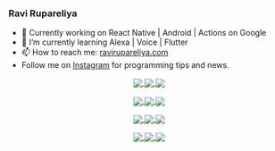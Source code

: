 ### Ravi Rupareliya

- 🔭 Currently working on React Native | Android | Actions on Google
- 🌱 I’m currently learning Alexa | Voice | Flutter
- 📫 How to reach me: [ravirupareliya.com](https://ravirupareliya.com)
- Follow me on [Instagram](https://www.instagram.com/ravi.rupareliya/) for programming tips and news.

<a href="https://www.instagram.com/ravi.rupareliya/" target="_blank">
<!-- insta-feed:START-->
<p align="center">
<img align="center" src=https://scontent-atl3-1.cdninstagram.com/v/t51.2885-15/e35/s150x150/122425343_1572645589603046_1626634953961554534_n.jpg?_nc_ht=scontent-atl3-1.cdninstagram.com&_nc_cat=102&_nc_ohc=JEuYMb_sVzsAX8gDu2Y&tp=1&oh=528d6cad42e2fb7e3694006c1d0e7859&oe=604A78C1 />
<img align="center" src=https://scontent-atl3-1.cdninstagram.com/v/t51.2885-15/e35/s150x150/119738360_171946631175661_8308691936849414239_n.jpg?_nc_ht=scontent-atl3-1.cdninstagram.com&_nc_cat=101&_nc_ohc=6C-mcL_k9j8AX-2oM2s&tp=1&oh=0969fb727bb43f43cd86166f75749563&oe=604974DD />
<img align="center" src=https://scontent-atl3-1.cdninstagram.com/v/t51.2885-15/e35/s150x150/119471335_3325605627530848_5783608158621298966_n.jpg?_nc_ht=scontent-atl3-1.cdninstagram.com&_nc_cat=104&_nc_ohc=fi0owFX93Y8AX-x8wM-&tp=1&oh=d3625c60b99bde5aa6963134f5ec3ca2&oe=6049F181 />
</p>
<p align="center">
<img align="center" src=https://scontent-atl3-1.cdninstagram.com/v/t51.2885-15/e35/s150x150/118735524_155532192843864_2438830621806811548_n.jpg?_nc_ht=scontent-atl3-1.cdninstagram.com&_nc_cat=100&_nc_ohc=-KZFg13-z64AX8hPRnr&tp=1&oh=985fd0f804cd2700e400f7d70f2abe33&oe=6047BDEE />
<img align="center" src=https://scontent-atl3-1.cdninstagram.com/v/t51.2885-15/e35/s150x150/118358282_793232521422249_4194198869826492121_n.jpg?_nc_ht=scontent-atl3-1.cdninstagram.com&_nc_cat=109&_nc_ohc=0NvO8gp9A_wAX8cYgul&tp=1&oh=13225655ccb2d12a3186d2d75ae79d4a&oe=604A833C />
<img align="center" src=https://scontent-atl3-1.cdninstagram.com/v/t51.2885-15/e35/s150x150/118083536_653646245259286_4437462516989252087_n.jpg?_nc_ht=scontent-atl3-1.cdninstagram.com&_nc_cat=110&_nc_ohc=feci9sHiuDgAX_0iRLw&tp=1&oh=0eb52b10c084c0f7e0bf9896caadf341&oe=604AF2DC />
</p>
<p align="center">
<img align="center" src=https://scontent-atl3-1.cdninstagram.com/v/t51.2885-15/e35/s150x150/118175330_604822603490734_6882222491011634628_n.jpg?_nc_ht=scontent-atl3-1.cdninstagram.com&_nc_cat=110&_nc_ohc=Jei0XWSd7eQAX-L9geq&tp=1&oh=cb27a8aeaa0fdd98d3077bb98ea6e3d9&oe=604927F7 />
<img align="center" src=https://scontent-atl3-1.cdninstagram.com/v/t51.2885-15/e35/s150x150/117801930_118850686597100_8281062695853943386_n.jpg?_nc_ht=scontent-atl3-1.cdninstagram.com&_nc_cat=108&_nc_ohc=3xr7HhPgPNcAX82Z425&tp=1&oh=112b5551ed8d4885cc09da5801e99e1e&oe=604999C0 />
<img align="center" src=https://scontent-atl3-1.cdninstagram.com/v/t51.2885-15/e35/s150x150/117867292_2771207523148452_3241414180657952736_n.jpg?_nc_ht=scontent-atl3-1.cdninstagram.com&_nc_cat=100&_nc_ohc=dYIaaM-h5LcAX_w7g0R&tp=1&oh=2144be7d2b166348b9f216befe119f7e&oe=60493221 />
</p>
<p align="center">
<img align="center" src=https://scontent-atl3-1.cdninstagram.com/v/t51.2885-15/e35/s150x150/117931678_793632161399712_7562658963115355616_n.jpg?_nc_ht=scontent-atl3-1.cdninstagram.com&_nc_cat=100&_nc_ohc=RoHOtk-f9HoAX8gyTcx&tp=1&oh=41ee71607a5472b30fdb6232d5800de0&oe=604B31B7 />
<img align="center" src=https://scontent-atl3-1.cdninstagram.com/v/t51.2885-15/e35/s150x150/117747115_220949032661980_1081920512424702093_n.jpg?_nc_ht=scontent-atl3-1.cdninstagram.com&_nc_cat=104&_nc_ohc=_NYTh3AOc1oAX9VU6IK&tp=1&oh=378cccf54e65e157e8d2a04175bd75f1&oe=6048A996 />
<img align="center" src=https://scontent-atl3-1.cdninstagram.com/v/t51.2885-15/e35/s150x150/117564950_167171931547080_7523565149947571776_n.jpg?_nc_ht=scontent-atl3-1.cdninstagram.com&_nc_cat=100&_nc_ohc=r5lzcY-kMakAX8K0pQ3&tp=1&oh=28a060b293832c4ce5ff3a146cd17386&oe=6047D9DD />
</p>

<!-- insta-feed:END-->
</a>

